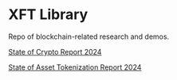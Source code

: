 # XFT Library
Repo of blockchain-related research and demos. 

[State of Crypto Report 2024](https://a16zcrypto.com/posts/article/state-of-crypto-report-2024/)

[State of Asset Tokenization Report 2024](https://22049776.fs1.hubspotusercontent-na1.net/hubfs/22049776/TAC%20State%20of%20Tokenization%202024%20Report.pdf)

